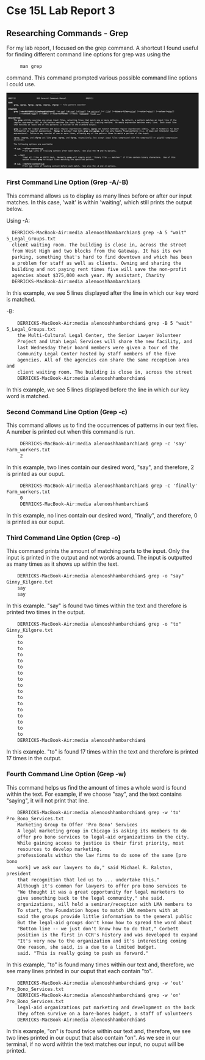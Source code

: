 # Cse 15L Lab Report 3

## Researching Commands - Grep 
For my lab report, I focused on the grep command.
A shortcut I found useful for finding different command line options for grep was using the

         man grep
         
command. This command prompted various possible command line options I could use.

<img src = "https://raw.githubusercontent.com/deliasi/LabReport3/main/Screen%20Shot%202023-05-09%20at%205.34.46%20PM.png">

### First Command Line Option (Grep -A/-B)
This command allows us to display as many lines before or after our input matches. In this case,
'wait' is within 'waiting', which still prints the output below.

Using -A:

      DERRICKS-MacBook-Air:media alenooshhambarchian$ grep -A 5 "wait" 5_Legal_Groups.txt
      client waiting room. The building is close in, across the street
      from West High and two blocks from the Gateway. It has its own
      parking, something that's hard to find downtown and which has been
      a problem for staff as well as clients. Owning and sharing the
      building and not paying rent times five will save the non-profit
      agencies about $375,000 each year. My assistant, Charity
      DERRICKS-MacBook-Air:media alenooshhambarchian$ 

In this example, we see 5 lines displayed after the line in which our key word is matched.
    
-B:

        DERRICKS-MacBook-Air:media alenooshhambarchian$ grep -B 5 "wait" 5_Legal_Groups.txt
        the Multi-Cultural Legal Center, the Senior Lawyer Volunteer
        Project and Utah Legal Services will share the new facility, and
        last Wednesday their board members were given a tour of the
        Community Legal Center hosted by staff members of the five
        agencies. All of the agencies can share the same reception area and
        client waiting room. The building is close in, across the street
        DERRICKS-MacBook-Air:media alenooshhambarchian$ 

In this example, we see 5 lines displayed before the line in which our key word is matched.

### Second Command Line Option (Grep -c)
This command allows us to find the occurrences of patterns in our text files. A number is printed out
when this command is run.

         DERRICKS-MacBook-Air:media alenooshhambarchian$ grep -c 'say' Farm_workers.txt
         2

In this example, two lines contain our desired word, "say", and therefore, 2 is printed as our ouput.

         DERRICKS-MacBook-Air:media alenooshhambarchian$ grep -c 'finally' Farm_workers.txt
         0
         DERRICKS-MacBook-Air:media alenooshhambarchian$ 
        
In this example, no lines contain our desired word, "finally", and therefore, 0 is printed as our ouput.


### Third Command Line Option (Grep -o)
This command prints the amount of matching parts to the input. Only the input is printed in the output
and not words around. The input is outputted as many times as it shows up within the text.

        DERRICKS-MacBook-Air:media alenooshhambarchian$ grep -o "say"  Ginny_Kilgore.txt
        say
        say
        
In this example. "say" is found two times within the text and therefore is printed two times in the output.

        DERRICKS-MacBook-Air:media alenooshhambarchian$ grep -o "to" Ginny_Kilgore.txt
        to
        to
        to
        to
        to
        to
        to
        to
        to
        to
        to
        to
        to
        to
        to
        to
        to
        DERRICKS-MacBook-Air:media alenooshhambarchian$ 

In this example. "to" is found 17 times within the text and therefore is printed 17 times in the output.

### Fourth Command Line Option (Grep -w)
This command helps us find the amount of times a whole word is found within the text. For example,
if we choose "say", and the text contains "saying", it will not print that line.

        DERRICKS-MacBook-Air:media alenooshhambarchian$ grep -w 'to' Pro_Bono_Services.txt
        Marketing Group to Offer 'Pro Bono' Services
        A legal marketing group in Chicago is asking its members to do
        offer pro bono services to legal-aid organizations in the city.
        While gaining access to justice is their first priority, most
        resources to develop marketing.
        professionals within the law firms to do some of the same [pro bono
        work] we ask our lawyers to do," said Michael R. Ralston, president
        that recognition that led us to ... undertake this."
        Although it's common for lawyers to offer pro bono services to
        "We thought it was a great opportunity for legal marketers to
        give something back to the legal community," she said.
        organizations, will hold a seminar/reception with LMA members to
        To start, the Foundation hopes to match LMA members with at
        said the groups provide little information to the general public
        But the legal-aid groups don't know how to spread the word about
        "Bottom line -- we just don't know how to do that," Corbett
        position is the first in CCR's history and was developed to expand
        "It's very new to the organization and it's interesting coming
        One reason, she said, is a due to a limited budget.
        said. "This is really going to push us forward."

In this example, "to" is found many times within our text and, therefore, we see many lines printed in our ouput that each contain "to".

        DERRICKS-MacBook-Air:media alenooshhambarchian$ grep -w 'out' Pro_Bono_Services.txt
        DERRICKS-MacBook-Air:media alenooshhambarchian$ grep -w 'on' Pro_Bono_Services.txt
        legal-aid organizations put marketing and development on the back
        They often survive on a bare-bones budget, a staff of volunteers
        DERRICKS-MacBook-Air:media alenooshhambarchian$
        
In this example, "on" is found twice  within our text and, therefore, we see two lines printed in our ouput that also contain "on".
As we see in our terminal, if no word withtin the text matches our input, no ouput will be printed.

